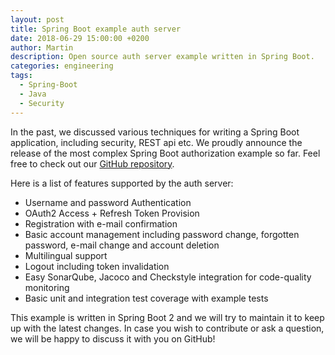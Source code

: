 ```yaml
---
layout: post
title: Spring Boot example auth server
date: 2018-06-29 15:00:00 +0200
author: Martin
description: Open source auth server example written in Spring Boot.
categories: engineering
tags:
  - Spring-Boot
  - Java
  - Security
---
```


In the past, we discussed various techniques for writing a Spring Boot application, including security, REST api etc. We proudly announce the release of the most complex Spring Boot authorization example so far. Feel free to check out our [GitHub repository](https://github.com/gigsterous/auth-server).

Here is a list of features supported by the auth server:
- Username and password Authentication
- OAuth2 Access + Refresh Token Provision
- Registration with e-mail confirmation
- Basic account management including password change, forgotten password, e-mail change and account deletion
- Multilingual support
- Logout including token invalidation
- Easy SonarQube, Jacoco and Checkstyle integration for code-quality monitoring
- Basic unit and integration test coverage with example tests

This example is written in Spring Boot 2 and we will try to maintain it to keep up with the latest changes. In case you wish to contribute or ask a question, we will be happy to discuss it with you on GitHub!

